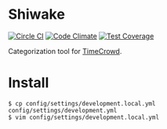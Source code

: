 # Shiwake

[![Circle CI](https://circleci.com/gh/tnantoka/shiwake.svg?style=svg)](https://circleci.com/gh/tnantoka/shiwake)
[![Code Climate](https://codeclimate.com/github/tnantoka/shiwake/badges/gpa.svg)](https://codeclimate.com/github/tnantoka/shiwake)
[![Test Coverage](https://codeclimate.com/github/tnantoka/shiwake/badges/coverage.svg)](https://codeclimate.com/github/tnantoka/shiwake/coverage)

Categorization tool for [TimeCrowd](https://timecrowd.net/).

# Install

```
$ cp config/settings/development.local.yml config/settings/development.yml
$ vim config/settings/development.local.yml
```
